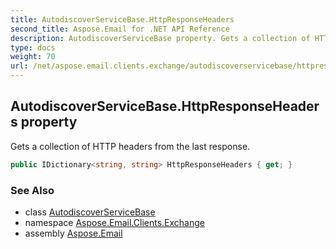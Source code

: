```yaml
---
title: AutodiscoverServiceBase.HttpResponseHeaders
second_title: Aspose.Email for .NET API Reference
description: AutodiscoverServiceBase property. Gets a collection of HTTP headers from the last response
type: docs
weight: 70
url: /net/aspose.email.clients.exchange/autodiscoverservicebase/httpresponseheaders/
---
```

## AutodiscoverServiceBase.HttpResponseHeaders property

Gets a collection of HTTP headers from the last response.

```csharp
public IDictionary<string, string> HttpResponseHeaders { get; }
```

### See Also

* class [AutodiscoverServiceBase](../)
* namespace [Aspose.Email.Clients.Exchange](../../autodiscoverservicebase/)
* assembly [Aspose.Email](../../../)


